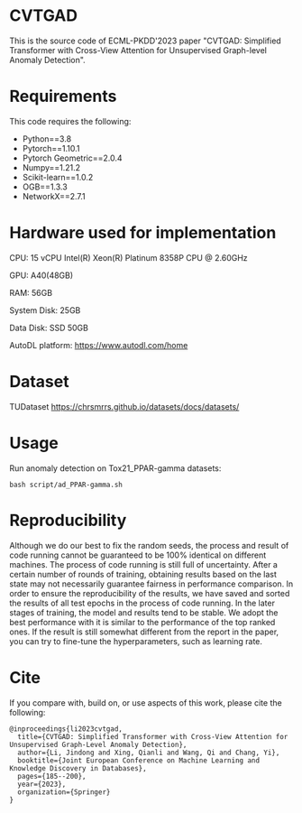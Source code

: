 # CVTGAD
This is the source code of ECML-PKDD'2023 paper "CVTGAD: Simplified Transformer with Cross-View Attention for Unsupervised Graph-level Anomaly Detection".

# Requirements
This code requires the following:

- Python==3.8
- Pytorch==1.10.1
- Pytorch Geometric==2.0.4
- Numpy==1.21.2
- Scikit-learn==1.0.2
- OGB==1.3.3
- NetworkX==2.7.1

# Hardware used for implementation
CPU: 15 vCPU Intel(R) Xeon(R) Platinum 8358P CPU @ 2.60GHz

GPU: A40(48GB)

RAM: 56GB

System Disk: 25GB

Data Disk: SSD 50GB

AutoDL platform: https://www.autodl.com/home

# Dataset
TUDataset
https://chrsmrrs.github.io/datasets/docs/datasets/

# Usage
Run anomaly detection on Tox21_PPAR-gamma datasets:
```
bash script/ad_PPAR-gamma.sh
```

# Reproducibility
Although we do our best to fix the random seeds, the process and result of code running cannot be guaranteed to be 100% identical on different machines. The process of code running is still full of uncertainty. After a certain number of rounds of training, obtaining results based on the last state may not necessarily guarantee fairness in performance comparison. In order to ensure the reproducibility of the results, we have saved and sorted the results of all test epochs in the process of code running. In the later stages of training, the model and results tend to be stable. We adopt the best performance with it is similar to the performance of the top ranked ones. If the result is still somewhat different from the report in the paper, you can try to fine-tune the hyperparameters, such as learning rate.

# Cite
If you compare with, build on, or use aspects of this work, please cite the following:
```
@inproceedings{li2023cvtgad,
  title={CVTGAD: Simplified Transformer with Cross-View Attention for Unsupervised Graph-Level Anomaly Detection},
  author={Li, Jindong and Xing, Qianli and Wang, Qi and Chang, Yi},
  booktitle={Joint European Conference on Machine Learning and Knowledge Discovery in Databases},
  pages={185--200},
  year={2023},
  organization={Springer}
}
```

